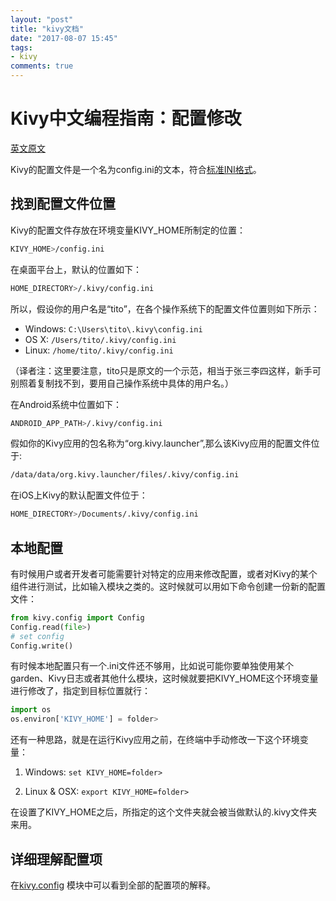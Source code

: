 ```yaml
---
layout: "post"
title: "kivy文档"
date: "2017-08-07 15:45"
tags:
- kivy
comments: true
---
```


# Kivy中文编程指南：配置修改

[英文原文](https://kivy.org/docs/guide/config.html)

Kivy的配置文件是一个名为config.ini的文本，符合[标准INI格式](http://en.wikipedia.org/wiki/INI_file)。



## 找到配置文件位置

Kivy的配置文件存放在环境变量KIVY_HOME所制定的位置：

```Bash
KIVY_HOME>/config.ini
```


在桌面平台上，默认的位置如下：

```Bash
HOME_DIRECTORY>/.kivy/config.ini
```



所以，假设你的用户名是“tito”，在各个操作系统下的配置文件位置则如下所示：

* Windows: `C:\Users\tito\.kivy\config.ini`
* OS X: `/Users/tito/.kivy/config.ini`
* Linux: `/home/tito/.kivy/config.ini`

（译者注：这里要注意，tito只是原文的一个示范，相当于张三李四这样，新手可别照着复制找不到，要用自己操作系统中具体的用户名。）


在Android系统中位置如下：

```Bash
ANDROID_APP_PATH>/.kivy/config.ini
```





假如你的Kivy应用的包名称为“org.kivy.launcher”,那么该Kivy应用的配置文件位于:

```Bash
/data/data/org.kivy.launcher/files/.kivy/config.ini
```





在iOS上Kivy的默认配置文件位于：

```Bash
HOME_DIRECTORY>/Documents/.kivy/config.ini
```









## 本地配置

有时候用户或者开发者可能需要针对特定的应用来修改配置，或者对Kivy的某个组件进行测试，比如输入模块之类的。这时候就可以用如下命令创建一份新的配置文件：



```Python
from kivy.config import Config
Config.read(file>)
# set config
Config.write()
```





有时候本地配置只有一个.ini文件还不够用，比如说可能你要单独使用某个garden、Kivy日志或者其他什么模块，这时候就要把KIVY_HOME这个环境变量进行修改了，指定到目标位置就行：


```Python
import os
os.environ['KIVY_HOME'] = folder>
```


还有一种思路，就是在运行Kivy应用之前，在终端中手动修改一下这个环境变量：



1. Windows:
	`set KIVY_HOME=folder>`

2. Linux & OSX:
	`export KIVY_HOME=folder>`



在设置了KIVY_HOME之后，所指定的这个文件夹就会被当做默认的.kivy文件夹来用。





## 详细理解配置项

在[kivy.config](http://kivy.org/docs/api-kivy.config.html#module-kivy.config "kivy.config") 模块中可以看到全部的配置项的解释。

